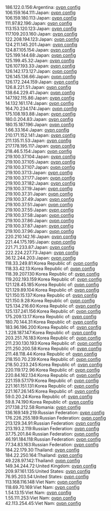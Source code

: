 186.122.0.156:Argentina: [ovpn config](vpn/186_122_0_156.ovpn)  
106.159.164.111:Japan: [ovpn config](vpn/106_159_164_111.ovpn)  
106.159.180.113:Japan: [ovpn config](vpn/106_159_180_113.ovpn)  
111.97.82.196:Japan: [ovpn config](vpn/111_97_82_196.ovpn)  
113.153.120.123:Japan: [ovpn config](vpn/113_153_120_123.ovpn)  
117.109.203.160:Japan: [ovpn config](vpn/117_109_203_160.ovpn)  
122.208.194.123:Japan: [ovpn config](vpn/122_208_194_123.ovpn)  
124.211.145.201:Japan: [ovpn config](vpn/124_211_145_201.ovpn)  
124.87.105.154:Japan: [ovpn config](vpn/124_87_105_154.ovpn)  
125.199.144.68:Japan: [ovpn config](vpn/125_199_144_68.ovpn)  
125.199.45.32:Japan: [ovpn config](vpn/125_199_45_32.ovpn)  
126.107.193.33:Japan: [ovpn config](vpn/126_107_193_33.ovpn)  
126.142.173.127:Japan: [ovpn config](vpn/126_142_173_127.ovpn)  
126.145.136.66:Japan: [ovpn config](vpn/126_145_136_66.ovpn)  
126.172.244.159:Japan: [ovpn config](vpn/126_172_244_159.ovpn)  
126.8.221.51:Japan: [ovpn config](vpn/126_8_221_51.ovpn)  
138.64.229.41:Japan: [ovpn config](vpn/138_64_229_41.ovpn)  
147.192.115.86:Japan: [ovpn config](vpn/147_192_115_86.ovpn)  
14.132.161.174:Japan: [ovpn config](vpn/14_132_161_174.ovpn)  
164.70.234.174:Japan: [ovpn config](vpn/164_70_234_174.ovpn)  
175.108.193.88:Japan: [ovpn config](vpn/175_108_193_88.ovpn)  
180.0.204.83:Japan: [ovpn config](vpn/180_0_204_83.ovpn)  
180.15.187.196:Japan: [ovpn config](vpn/180_15_187_196.ovpn)  
1.66.33.164:Japan: [ovpn config](vpn/1_66_33_164.ovpn)  
210.171.152.141:Japan: [ovpn config](vpn/210_171_152_141.ovpn)  
211.135.11.53:Japan: [ovpn config](vpn/211_135_11_53.ovpn)  
217.178.195.117:Japan: [ovpn config](vpn/217_178_195_117.ovpn)  
218.46.5.154:Japan: [ovpn config](vpn/218_46_5_154.ovpn)  
219.100.37.104:Japan: [ovpn config](vpn/219_100_37_104.ovpn)  
219.100.37.105:Japan: [ovpn config](vpn/219_100_37_105.ovpn)  
219.100.37.107:Japan: [ovpn config](vpn/219_100_37_107.ovpn)  
219.100.37.13:Japan: [ovpn config](vpn/219_100_37_13.ovpn)  
219.100.37.177:Japan: [ovpn config](vpn/219_100_37_177.ovpn)  
219.100.37.182:Japan: [ovpn config](vpn/219_100_37_182.ovpn)  
219.100.37.19:Japan: [ovpn config](vpn/219_100_37_19.ovpn)  
219.100.37.31:Japan: [ovpn config](vpn/219_100_37_31.ovpn)  
219.100.37.49:Japan: [ovpn config](vpn/219_100_37_49.ovpn)  
219.100.37.51:Japan: [ovpn config](vpn/219_100_37_51.ovpn)  
219.100.37.55:Japan: [ovpn config](vpn/219_100_37_55.ovpn)  
219.100.37.58:Japan: [ovpn config](vpn/219_100_37_58.ovpn)  
219.100.37.86:Japan: [ovpn config](vpn/219_100_37_86.ovpn)  
219.100.37.87:Japan: [ovpn config](vpn/219_100_37_87.ovpn)  
219.100.37.96:Japan: [ovpn config](vpn/219_100_37_96.ovpn)  
220.210.142.16:Japan: [ovpn config](vpn/220_210_142_16.ovpn)  
221.44.175.195:Japan: [ovpn config](vpn/221_44_175_195.ovpn)  
221.71.233.87:Japan: [ovpn config](vpn/221_71_233_87.ovpn)  
222.224.227.73:Japan: [ovpn config](vpn/222_224_227_73.ovpn)  
36.12.244.203:Japan: [ovpn config](vpn/36_12_244_203.ovpn)  
118.33.249.81:Korea Republic of: [ovpn config](vpn/118_33_249_81.ovpn)  
118.33.42.13:Korea Republic of: [ovpn config](vpn/118_33_42_13.ovpn)  
118.39.207.130:Korea Republic of: [ovpn config](vpn/118_39_207_130.ovpn)  
119.202.193.159:Korea Republic of: [ovpn config](vpn/119_202_193_159.ovpn)  
121.128.45.185:Korea Republic of: [ovpn config](vpn/121_128_45_185.ovpn)  
121.129.89.104:Korea Republic of: [ovpn config](vpn/121_129_89_104.ovpn)  
121.150.15.137:Korea Republic of: [ovpn config](vpn/121_150_15_137.ovpn)  
121.150.9.28:Korea Republic of: [ovpn config](vpn/121_150_9_28.ovpn)  
125.134.216.60:Korea Republic of: [ovpn config](vpn/125_134_216_60.ovpn)  
125.137.241.156:Korea Republic of: [ovpn config](vpn/125_137_241_156.ovpn)  
175.209.13.17:Korea Republic of: [ovpn config](vpn/175_209_13_17.ovpn)  
180.70.144.31:Korea Republic of: [ovpn config](vpn/180_70_144_31.ovpn)  
183.96.196.200:Korea Republic of: [ovpn config](vpn/183_96_196_200.ovpn)  
1.228.187.147:Korea Republic of: [ovpn config](vpn/1_228_187_147.ovpn)  
203.251.76.183:Korea Republic of: [ovpn config](vpn/203_251_76_183.ovpn)  
211.230.130.193:Korea Republic of: [ovpn config](vpn/211_230_130_193.ovpn)  
211.250.200.58:Korea Republic of: [ovpn config](vpn/211_250_200_58.ovpn)  
211.48.118.44:Korea Republic of: [ovpn config](vpn/211_48_118_44.ovpn)  
218.150.70.239:Korea Republic of: [ovpn config](vpn/218_150_70_239.ovpn)  
218.50.233.245:Korea Republic of: [ovpn config](vpn/218_50_233_245.ovpn)  
220.119.172.96:Korea Republic of: [ovpn config](vpn/220_119_172_96.ovpn)  
220.84.162.134:Korea Republic of: [ovpn config](vpn/220_84_162_134.ovpn)  
221.159.57.179:Korea Republic of: [ovpn config](vpn/221_159_57_179.ovpn)  
221.161.151.131:Korea Republic of: [ovpn config](vpn/221_161_151_131.ovpn)  
221.167.26.145:Korea Republic of: [ovpn config](vpn/221_167_26_145.ovpn)  
59.0.20.24:Korea Republic of: [ovpn config](vpn/59_0_20_24.ovpn)  
59.8.74.190:Korea Republic of: [ovpn config](vpn/59_8_74_190.ovpn)  
217.138.212.58:Romania: [ovpn config](vpn/217_138_212_58.ovpn)  
136.169.149.219:Russian Federation: [ovpn config](vpn/136_169_149_219.ovpn)  
176.226.255.189:Russian Federation: [ovpn config](vpn/176_226_255_189.ovpn)  
213.129.34.91:Russian Federation: [ovpn config](vpn/213_129_34_91.ovpn)  
213.193.2.119:Russian Federation: [ovpn config](vpn/213_193_2_119.ovpn)  
37.75.201.84:Russian Federation: [ovpn config](vpn/37_75_201_84.ovpn)  
46.191.184.118:Russian Federation: [ovpn config](vpn/46_191_184_118.ovpn)  
77.34.83.163:Russian Federation: [ovpn config](vpn/77_34_83_163.ovpn)  
184.22.179.30:Thailand: [ovpn config](vpn/184_22_179_30.ovpn)  
184.22.250.164:Thailand: [ovpn config](vpn/184_22_250_164.ovpn)  
49.228.97.142:Thailand: [ovpn config](vpn/49_228_97_142.ovpn)  
149.34.244.72:United Kingdom: [ovpn config](vpn/149_34_244_72.ovpn)  
209.97.161.135:United States: [ovpn config](vpn/209_97_161_135.ovpn)  
76.95.203.54:United States: [ovpn config](vpn/76_95_203_54.ovpn)  
113.168.116.148:Viet Nam: [ovpn config](vpn/113_168_116_148.ovpn)  
118.69.70.169:Viet Nam: [ovpn config](vpn/118_69_70_169.ovpn)  
1.54.13.15:Viet Nam: [ovpn config](vpn/1_54_13_15.ovpn)  
1.55.111.253:Viet Nam: [ovpn config](vpn/1_55_111_253.ovpn)  
42.113.254.45:Viet Nam: [ovpn config](vpn/42_113_254_45.ovpn)  
